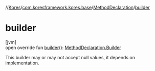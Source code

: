 //[Kores](../../../index.md)/[com.koresframework.kores.base](../index.md)/[MethodDeclaration](index.md)/[builder](builder.md)

# builder

[jvm]\
open override fun [builder](builder.md)(): [MethodDeclaration.Builder](-builder/index.md)

This builder may or may not accept null values, it depends on implementation.
